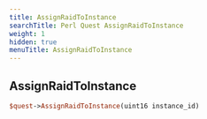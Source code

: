 ```yaml
---
title: AssignRaidToInstance
searchTitle: Perl Quest AssignRaidToInstance
weight: 1
hidden: true
menuTitle: AssignRaidToInstance
---
```

## AssignRaidToInstance
```perl
$quest->AssignRaidToInstance(uint16 instance_id)
```